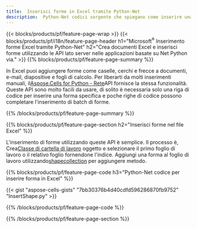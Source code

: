 ```yaml
---
title:  Inserisci forme in Excel tramite Python-Net
description:  Python-Net codici sorgente che spiegano come inserire una forma in Microsoft file Excel utilizzando Python-Net Library.
---
```

{{< blocks/products/pf/feature-page-wrap >}}
{{< blocks/products/pf/i18n/feature-page-header h1="Microsoft<sup>&reg;</sup> Inserimento forme Excel tramite Python-Net" h2="Crea documenti Excel e inserisci forme utilizzando le API lato server nelle applicazioni basate su Net Python via." >}}
{{% blocks/products/pf/feature-page-summary %}}

 In Excel puoi aggiungere forme come caselle, cerchi e frecce a documenti, e-mail, diapositive e fogli di calcolo. Per liberarti da molti inserimenti manuali, il[Aspose.Cells for Python - Rete](https://releases.aspose.com/cells/python-net)API fornisce la stessa funzionalità. Queste API sono molto facili da usare, di solito è necessaria solo una riga di codice per inserire una forma specifica e poche righe di codice possono completare l'inserimento di batch di forme.

{{% /blocks/products/pf/feature-page-summary %}}

{{% blocks/products/pf/feature-page-section h2="Inserisci forme nel file Excel" %}}

 L'inserimento di forme utilizzando queste API è semplice. Il processo è, Crea[Classe di cartella di lavoro](https://reference.aspose.com/cells/python-net/aspose.cells/workbook/) oggetto e selezionare il primo foglio di lavoro o il relativo foglio fornendone l'indice. Aggiungi una forma al foglio di lavoro utilizzando[shapecollection](https://reference.aspose.com/cells/python-net/aspose.cells.drawing/shapecollection/) per aggiungere metodo.

{{% blocks/products/pf/feature-page-code h3="Python-Net codice per inserire forma in Excel" %}}

{{< gist "aspose-cells-gists" "7bb30376b4d40cdfd596286870fb9752" "InsertShape.py" >}}

{{% /blocks/products/pf/feature-page-code %}}

{{% /blocks/products/pf/feature-page-section %}}
